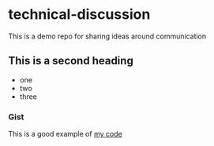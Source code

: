 # technical-discussion
This is a demo repo for sharing ideas around communication

## This is a second heading

* one
* two
* three

### Gist

This is a good example of [my code](https://gist.github.com/isWalter/5b97fe5c690441515f6abb81ff369293)
